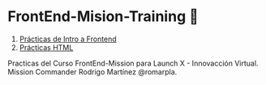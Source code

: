 # FrontEnd-Mision-Training 🚀

1. [Prácticas de Intro a Frontend](https://github.com/doguedogue/FrontEnd-Mision-Training/tree/main/Pr%C3%A1ctica%201)
2. [Prácticas HTML](https://github.com/doguedogue/FrontEnd-Mision-Training/tree/main/Pr%C3%A1ctica%202)

Practicas del Curso FrontEnd-Mission para Launch X - Innovacción Virtual.
Mission Commander Rodrigo Martínez @romarpla.
